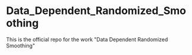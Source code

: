 # Data_Dependent_Randomized_Smoothing
This is the official repo for the work "Data Dependent Randomized Smoothing"
